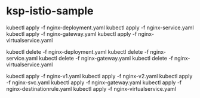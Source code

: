 # ksp-istio-sample

kubectl apply -f nginx-deployment.yaml
kubectl apply -f nginx-service.yaml
kubectl apply -f nginx-gateway.yaml
kubectl apply -f nginx-virtualservice.yaml


kubectl delete -f nginx-deployment.yaml
kubectl delete -f nginx-service.yaml
kubectl delete -f nginx-gateway.yaml
kubectl delete -f nginx-virtualservice.yaml


kubectl apply -f nginx-v1.yaml
kubectl apply -f nginx-v2.yaml
kubectl apply -f nginx-svc.yaml
kubectl apply -f nginx-gateway.yaml
kubectl apply -f nginx-destinationrule.yaml
kubectl apply -f nginx-virtualservice.yaml



